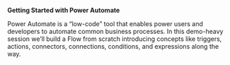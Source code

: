 **Getting Started with Power Automate**

Power Automate is a “low-code” tool that enables power users and developers to automate common business processes. In this demo-heavy session we’ll build a Flow from scratch introducing concepts like triggers, actions, connectors, connections, conditions, and expressions along the way.
